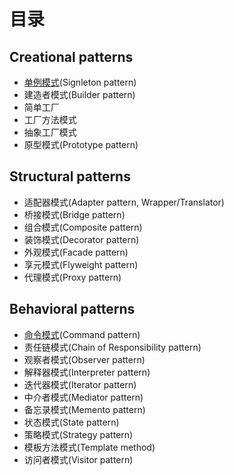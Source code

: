 # 目录

## Creational patterns
- [单例模式](单例模式.md)(Signleton pattern)
- 建造者模式(Builder pattern)
- 简单工厂
- 工厂方法模式
- 抽象工厂模式
- 原型模式(Prototype pattern)

## Structural patterns
- 适配器模式(Adapter pattern, Wrapper/Translator)
- 桥接模式(Bridge pattern)
- 组合模式(Composite pattern)
- 装饰模式(Decorator pattern)
- 外观模式(Facade pattern)
- 享元模式(Flyweight pattern)
- 代理模式(Proxy pattern)

## Behavioral patterns
- [命令模式](命令模式.md)(Command pattern)
- 责任链模式(Chain of Responsibility pattern)
- 观察者模式(Observer pattern)
- 解释器模式(Interpreter pattern)
- 迭代器模式(Iterator pattern)
- 中介者模式(Mediator pattern)
- 备忘录模式(Memento pattern)
- 状态模式(State pattern)
- 策略模式(Strategy pattern)
- 模板方法模式(Template method)
- 访问者模式(Visitor pattern)
